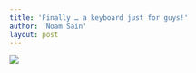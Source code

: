 ```yaml
---
title: 'Finally … a keyboard just for guys!'
author: 'Noam Sain'
layout: post
---
```


[![](https://1.bp.blogspot.com/_8aN4krk1nsk/TIJXO9cFp4I/AAAAAAAAAfQ/Lblw8Ngpp-s/s1600/ATT00041.jpg)](https://1.bp.blogspot.com/_8aN4krk1nsk/TIJXO9cFp4I/AAAAAAAAAfQ/Lblw8Ngpp-s/s1600/ATT00041.jpg)